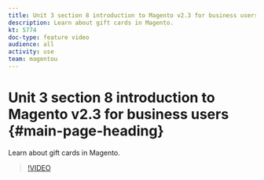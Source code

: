 ```yaml
---
title: Unit 3 section 8 introduction to Magento v2.3 for business users
description: Learn about gift cards in Magento.
kt: 5774
doc-type: feature video
audience: all
activity: use
team: magentou
---
```


# Unit 3 section 8 introduction to Magento v2.3 for business users {#main-page-heading}

Learn about gift cards in Magento.

>[!VIDEO](https://video.tv.adobe.com/v/35959?quality=12&learn=on)

